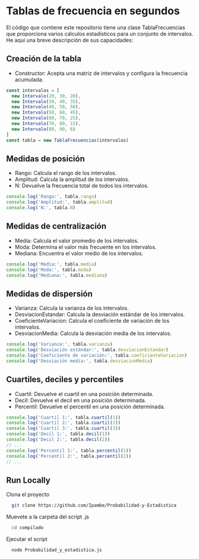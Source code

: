 
# Tablas de frecuencia en segundos

El código que contiene este repositorio tiene una clase TablaFrecuencias que proporciona varios cálculos estadísticos para un conjunto de intervalos. He aquí una breve descripción de sus capacidades:
## Creación de la tabla
- Constructor: Acepta una matriz de intervalos y configura la frecuencia acumulada.

```typescript
const intervalos = [
  new Intervalo(20, 30, 20),
  new Intervalo(30, 40, 35),
  new Intervalo(40, 50, 50),
  new Intervalo(50, 60, 45),
  new Intervalo(60, 70, 25),
  new Intervalo(70, 80, 15),
  new Intervalo(80, 90, 6)
]
const tabla = new TablaFrecuencias(intervalos)
```

## Medidas de posición
- Rango: Calcula el rango de los intervalos.
- Amplitud: Calcula la amplitud de los intervalos.
- N: Devuelve la frecuencia total de todos los intervalos.
```typescript
console.log('Rango:', tabla.rango)
console.log('Amplitud:', tabla.amplitud)
console.log('N:', tabla.N)
```

## Medidas de centralización
- Media: Calcula el valor promedio de los intervalos.
- Moda: Determina el valor más frecuente en los intervalos.
- Mediana: Encuentra el valor medio de los intervalos.
```typescript
console.log('Media:', tabla.media)
console.log('Moda:', tabla.moda)
console.log('Mediana:', tabla.mediana)
```
## Medidas de dispersión
- Varianza: Calcula la varianza de los intervalos.
- DesviacionEstandar: Calcula la desviación estándar de los intervalos.
- CoeficienteVariacion: Calcula el coeficiente de variación de los intervalos.
- DesviacionMedia: Calcula la desviación media de los intervalos.
```typescript
console.log('Varianza:', tabla.varianza)
console.log('Desviación estándar:', tabla.desviacionEstandar)
console.log('Coeficiente de variación:', tabla.coeficienteVariacion)
console.log('Desviación media:', tabla.desviacionMedia)
```
## Cuartiles, deciles y percentiles
- Cuartil: Devuelve el cuartil en una posición determinada.
- Decil: Devuelve el decil en una posición determinada.
- Percentil: Devuelve el percentil en una posición determinada.
```typescript
console.log('Cuartil 1:', tabla.cuartil(1))
console.log('Cuartil 2:', tabla.cuartil(2))
console.log('Cuartil 3:', tabla.cuartil(3))
console.log('Decil 1:', tabla.decil(1))
console.log('Decil 2:', tabla.decil(2))
// ...
console.log('Percentil 1:', tabla.percentil(1))
console.log('Percentil 2:', tabla.percentil(2))
// ...
```


## Run Locally

Clona el proyecto

```bash
  git clone https://github.com/Ipambe/Probabilidad-y-Estadistica
```

Muevete a la carpeta del script .js

```bash
  cd compilado
```

Ejecutar el script

```bash
  node Probabilidad_y_estadistica.js
```

